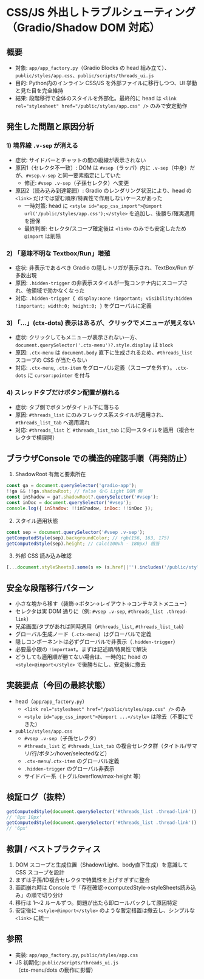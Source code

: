 # CSS/JS 外出しトラブルシューティング（Gradio/Shadow DOM 対応）

## 概要
- 対象: `app/app_factory.py`（Gradio Blocks の head 組み立て）、`public/styles/app.css`、`public/scripts/threads_ui.js`
- 目的: Python内のインライン CSS/JS を外部ファイルに移行しつつ、UI 挙動と見た目を完全維持
- 結果: 段階移行で全体のスタイルを外部化。最終的に head は `<link rel="stylesheet" href="/public/styles/app.css" />` のみで安定動作

## 発生した問題と原因分析

### 1) 境界線 `.v-sep` が消える
- 症状: サイドバーとチャットの間の縦線が表示されない
- 原因1（セレクタ不一致）: DOM は `#vsep`（ラッパ）内に `.v-sep`（中身）だが、`#vsep.v-sep` と同一要素指定にしていた
  - 修正: `#vsep .v-sep`（子孫セレクタ）へ変更
- 原因2（読み込み到達範囲）: Gradio のレンダリング状況により、head の `<link>` だけでは望む順序/特異性で作用しないケースがあった
  - 一時対策: head に `<style id="app_css_import">@import url('/public/styles/app.css');</style>` を追加し、後勝ち/確実適用を担保
  - 最終判断: セレクタ/スコープ確定後は `<link>` のみでも安定したため `@import` は削除

### 2) 「意味不明な Textbox/Run」増殖
- 症状: 非表示であるべき Gradio の隠しトリガが表示され、TextBox/Run が多数出現
- 原因: `.hidden-trigger` の非表示スタイルが一覧コンテナ内にスコープされ、他領域で効かなくなった
- 対応: `.hidden-trigger { display:none !important; visibility:hidden !important; width:0; height:0; }` をグローバルに定義

### 3) 「…」(ctx-dots) 表示はあるが、クリックでメニューが見えない
- 症状: クリックしてもメニューが表示されない一方、`document.querySelector('.ctx-menu')?.style.display` は `block`
- 原因: `.ctx-menu` は `document.body` 直下に生成されるため、`#threads_list` スコープの CSS が当たらない
- 対応: `.ctx-menu`, `.ctx-item` をグローバル定義（スコープを外す）。`.ctx-dots` に `cursor:pointer` を付与

### 4) スレッドタブだけボタン配置が崩れる
- 症状: タブ側でボタンがタイトル下に落ちる
- 原因: `#threads_list` にのみフレックス系スタイルが適用され、`#threads_list_tab` へ適用漏れ
- 対応: `#threads_list` と `#threads_list_tab` に同一スタイルを適用（複合セレクタで横展開）

## ブラウザConsole での構造的確認手順（再発防止）

1. ShadowRoot 有無と要素所在
```js
const ga = document.querySelector('gradio-app');
!!ga && !!ga.shadowRoot; // false なら Light DOM 側
const inShadow = ga?.shadowRoot?.querySelector('#vsep');
const inDoc = document.querySelector('#vsep');
console.log({ inShadow: !!inShadow, inDoc: !!inDoc });
```

2. スタイル適用状態
```js
const sep = document.querySelector('#vsep .v-sep');
getComputedStyle(sep).backgroundColor; // rgb(156, 163, 175)
getComputedStyle(sep).height; // calc(100vh - 180px) 相当
```

3. 外部 CSS 読み込み確認
```js
[...document.styleSheets].some(s => (s.href||'').includes('/public/styles/app.css'));
```

## 安全な段階移行パターン

- 小さな塊から移す（装飾→ボタン→レイアウト→コンテキストメニュー）
- セレクタは実 DOM 通りに（例: `#vsep .v-sep`, `#threads_list .thread-link`）
- 兄弟画面/タブがあれば同時適用（`#threads_list`, `#threads_list_tab`）
- グローバル生成ノード（`.ctx-menu`）はグローバルで定義
- 隠しコンポーネントは必ずグローバルで非表示（`.hidden-trigger`）
- 必要最小限の `!important`。まずは記述順/特異性で解決
- どうしても適用順が勝てない場合は、一時的に head の `<style>@import</style>` で後勝ちにし、安定後に撤去

## 実装要点（今回の最終状態）

- head（`app/app_factory.py`）
  - `<link rel="stylesheet" href="/public/styles/app.css" />` のみ
  - `<style id="app_css_import">@import ...</style>` は除去（不要にできた）
- `public/styles/app.css`
  - `#vsep .v-sep`（子孫セレクタ）
  - `#threads_list` と `#threads_list_tab` の複合セレクタ群（タイトル/サマリ/行/ボタン/hover/selectedなど）
  - `.ctx-menu`/`.ctx-item` のグローバル定義
  - `.hidden-trigger` のグローバル非表示
  - サイドバー系（トグル/overflow/max-height 等）

## 検証ログ（抜粋）

```js
getComputedStyle(document.querySelector('#threads_list .thread-link')).padding
// '8px 10px'
getComputedStyle(document.querySelector('#threads_list .thread-link')).borderRadius
// '6px'
```

## 教訓 / ベストプラクティス

1. DOM スコープと生成位置（Shadow/Light、body直下生成）を意識して CSS スコープを設計
2. まずは子孫/ID複合セレクタで特異性を上げすぎずに整合
3. 画面崩れ時は Console で「存在確認→computedStyle→styleSheets読み込み」の順で切り分け
4. 移行は 1〜2 ルールずつ。問題が出たら即ロールバックして原因特定
5. 安定後に `<style>@import</style>` のような暫定措置は撤去し、シンプルな `<link>` に統一

## 参照
- 実装: `app/app_factory.py`, `public/styles/app.css`
- JS 初期化: `public/scripts/threads_ui.js`（ctx-menu/dots の動作に影響）



